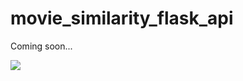 # movie_similarity_flask_api
Coming soon...

![](https://media.giphy.com/media/vaRCdgM0fLNrW/giphy.gif)
